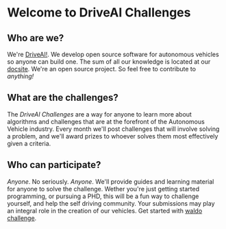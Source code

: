 # Welcome to DriveAI Challenges

## Who are we?

We're [DriveAI!](https://driveai.org). We develop open source software for autonomous vehicles so anyone can build one. The sum of all our knowledge is located at our [docsite](https://docs.driveai.org). We're an open source project. So feel free to contribute to *anything!*

## What are the challenges?

The *DriveAI Challenges* are a way for anyone to learn more about algorithms and challenges that are at the forefront of the Autonomous Vehicle industry. Every month we'll post challenges that will involve solving a problem, and we'll award prizes to whoever solves them  most effectively given a criteria.

## Who can participate?

*Anyone*. No seriously. *Anyone*. We'll provide guides and learning material for anyone to solve the challenge. Wether you're just getting started programming, or pursuing a PHD, this will be a fun way to challenge yourself, and help the self driving community. Your submissions may play an integral role in the creation of our vehicles. Get started with [waldo challenge](/waldo).
